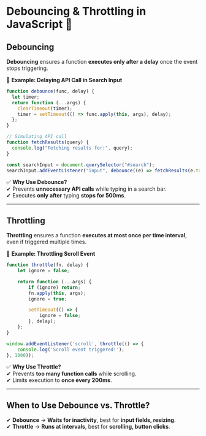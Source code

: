 # **Debouncing & Throttling in JavaScript** 🚀  

## **Debouncing**
**Debouncing** ensures a function **executes only after a delay** once the event stops triggering.  

🔹 **Example: Delaying API Call in Search Input**
```js
function debounce(func, delay) {
  let timer;
  return function (...args) {
    clearTimeout(timer);
    timer = setTimeout(() => func.apply(this, args), delay);
  };
}

// Simulating API call
function fetchResults(query) {
  console.log("Fetching results for:", query);
}

const searchInput = document.querySelector("#search");
searchInput.addEventListener("input", debounce((e) => fetchResults(e.target.value), 500));
```
✅ **Why Use Debounce?**  
✔ Prevents **unnecessary API calls** while typing in a search bar.  
✔ Executes **only after** typing **stops for 500ms**.  

---

## **Throttling**
**Throttling** ensures a function **executes at most once per time interval**, even if triggered multiple times.  

🔹 **Example: Throttling Scroll Event**
```js
function throttle(fn, delay) {
    let ignore = false;

    return function (...args) {
        if (ignore) return;
        fn.apply(this, args);
        ignore = true;

        setTimeout(() => {
            ignore = false;
        }, delay);
    };
}

window.addEventListener('scroll', throttle(() => {
    console.log('Scroll event triggered!');
}, 1000));
```
✅ **Why Use Throttle?**  
✔ Prevents **too many function calls** while scrolling.  
✔ Limits execution to **once every 200ms**.  

---

## **When to Use Debounce vs. Throttle?**
✔ **Debounce** → **Waits for inactivity**, best for **input fields, resizing**.  
✔ **Throttle** → **Runs at intervals**, best for **scrolling, button clicks**.  